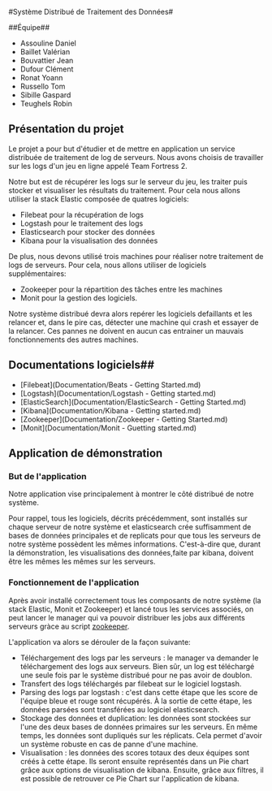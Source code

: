 #Système Distribué de Traitement des Données#

##Équipe##
* Assouline Daniel
* Baillet Valérian
* Bouvattier Jean
* Dufour Clément
* Ronat Yoann
* Russello Tom
* Sibille Gaspard
* Teughels Robin

## Présentation du projet ##
Le projet a pour but d'étudier et de mettre en application un service distribuée de traitement de log de serveurs. Nous avons choisis de travailler sur les logs d'un jeu en ligne appelé Team Fortress 2.

Notre but est de récupérer les logs sur le serveur du jeu, les traiter puis stocker et visualiser les résultats du traitement. Pour cela nous allons utiliser la stack Elastic composée de quatres logiciels:
* Filebeat pour la récupération de logs
* Logstash pour le traitement des logs
* Elasticsearch pour stocker des données
* Kibana pour la visualisation des données

De plus, nous devons utilisé trois machines pour réaliser notre traitement de logs de serveurs. Pour cela, nous allons utiliser de logiciels supplémentaires:
* Zookeeper pour la répartition des tâches entre les machines
* Monit pour la gestion des logiciels.

Notre système distribué devra alors repérer les logiciels defaillants et les relancer et, dans le pire cas, détecter une machine qui crash et essayer de la relancer. Ces pannes ne doivent en aucun cas entrainer un mauvais fonctionnements des autres machines.

## Documentations logiciels##
* [Filebeat](Documentation/Beats - Getting Started.md)
* [Logstash](Documentation/Logstash - Getting started.md)
* [ElasticSearch](Documentation/ElasticSearch - Getting Started.md)
* [Kibana](Documentation/Kibana - Getting started.md)
* [Zookeeper](Documentation/Zookeeper - Getting Started.md)
* [Monit](Documentation/Monit - Guetting started.md)

## Application de démonstration ##
### But de l'application ###
Notre application vise principalement à montrer le côté distribué de notre système. 

Pour rappel, tous les logiciels, décrits précédemment, sont installés sur chaque serveur de notre système et elasticsearch crée suffisamment de bases de données principales et de replicats pour que tous les serveurs de notre système possèdent les mêmes informations. C'est-à-dire que, durant la démonstration, les visualisations des données,faite par kibana, doivent être les mêmes les mêmes sur les  serveurs.

### Fonctionnement de l'application ###

Après avoir installé correctement tous les composants de notre système (la stack Elastic, Monit et Zookeeper) et lancé tous les services associés, on peut lancer le manager qui va pouvoir distribuer les jobs aux différents serveurs gràce au script [zookeeper](script/zookeeper_start.sh).

L'application va alors se dérouler de la façon suivante:
* Téléchargement des logs par les serveurs : le manager va demander le téléchargement des logs aux serveurs. Bien sûr, un log est téléchargé une seule fois par le système distribué pour ne pas avoir de doublon.
* Transfert des logs téléchargés par filebeat sur le logiciel logstash.
* Parsing des logs par logstash : c'est dans cette étape que les score de l'équipe bleue et rouge sont récupérés. À la sortie de cette étape, les données parsées sont transférées au logiciel elasticsearch. 
* Stockage des données et duplication: les données sont stockées sur l'une des deux bases de données primaires sur les serveurs. En même temps, les données sont dupliqués sur les réplicats. Cela permet d'avoir un système robuste en cas de panne d'une machine.
* Visualisation : les données des scores totaux des deux équipes sont créés à cette étape. Ils seront ensuite représentés dans un Pie chart grâce aux options de visualisation de kibana.	Ensuite, grâce aux filtres, il est possible de retrouver ce Pie Chart sur l'application de kibana.
